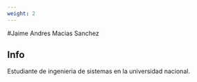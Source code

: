 ```yaml
---
weight: 2
---
```



#Jaime Andres Macias Sanchez

## Info

Estudiante de ingenieria de sistemas en la universidad nacional.